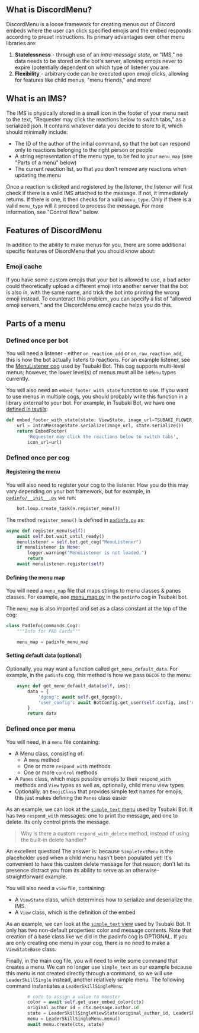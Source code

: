 ## What is DiscordMenu?
DiscordMenu is a loose framework for creating menus out of Discord embeds where the user can click specified emojis and the embed responds according to preset instructions. Its primary advantages over other menu libraries are:

1. **Statelessness** - through use of an *intra-message state*, or "IMS," no data needs to be stored on the bot's server, allowing emojis never to expire (potentially dependent on which type of listener you are.
2. **Flexibility** - arbitrary code can be executed upon emoji clicks, allowing for features like child menus, "menu friends," and more!

## What is an IMS?

The IMS is physically stored in a small icon in the footer of your menu next to the text, "Requester may click the reactions below to switch tabs," as a serialized json. It contains whatever data you decide to store to it, which should minimally include:

* The ID of the author of the initial command, so that the bot can respond only to reactions belonging to the right person or people
* A string representation of the menu type, to be fed to your `menu_map` (see "Parts of a menu" below)
* The current reaction list, so that you don't remove any reactions when updating the menu

Once a reaction is clicked and registered by the listener, the listener will first check if there is a valid IMS attached to the message. If not, it immediately returns. If there is one, it then checks for a valid `menu_type`. Only if there is a valid `menu_type` will it proceed to process the message. For more information, see "Control flow" below.

## Features of DiscordMenu
In addition to the ability to make menus for you, there are some additional specific features of DisordMenu that you should know about:

### Emoji cache
If you have some custom emojis that your bot is allowed to use, a bad actor could theoretically upload a different emoji into another server that the bot is also in, with the same name, and trick the bot into printing the wrong emoji instead. To counteract this problem, you can specify a list of "allowed emoji servers," and the DiscordMenu emoji cache helps you do this.

## Parts of a menu
### Defined once per bot
You will need a listener - either `on_reaction_add` or `on_raw_reaction_add`, this is how the bot actually listens to reactions. For an example listener, see the [MenuListener cog](https://github.com/TsubakiBotPad/misc-cogs/tree/master/menulistener) used by Tsubaki Bot. This cog supports multi-level menus; however, the lower level(s) of menus must all be `IdMenu` types currently.

You will also need an `embed_footer_with_state` function to use. If you want to use menus in multiple cogs, you should probably write this function in a library external to your bot. For example, in Tsubaki Bot, we have one [defined in tsutils](https://github.com/TsubakiBotPad/tsutils/blob/master/tsutils/menu/footers.py):

```python
def embed_footer_with_state(state: ViewState, image_url=TSUBAKI_FLOWER_ICON_URL):
    url = IntraMessageState.serialize(image_url, state.serialize())
    return EmbedFooter(
        'Requester may click the reactions below to switch tabs',
        icon_url=url)
```

### Defined once per cog
#### Registering the menu
You will also need to register your cog to the listener. How you do this may vary depending on your bot framework, but for example, in [`padinfo/__init__.py`](https://github.com/TsubakiBotPad/pad-cogs/blob/master/padinfo/__init__.py) we run:

```python
    bot.loop.create_task(n.register_menu())
```

The method `register_menu()` is defined in [`padinfo.py`](https://github.com/TsubakiBotPad/pad-cogs/blob/master/padinfo/padinfo.py) as:

```python
async def register_menu(self):
    await self.bot.wait_until_ready()
    menulistener = self.bot.get_cog("MenuListener")
    if menulistener is None:
        logger.warning("MenuListener is not loaded.")
        return
    await menulistener.register(self)
```
#### Defining the menu map
You will need a `menu_map` file that maps strings to menu classes & panes classes. For example, see [menu_map.py](https://github.com/TsubakiBotPad/pad-cogs/blob/master/padinfo/menu/menu_map.py) in the `padinfo` cog in Tsubaki bot.

The `menu_map` is also imported and set as a class constant at the top of the cog:

```python
class PadInfo(commands.Cog):
    """Info for PAD Cards"""

    menu_map = padinfo_menu_map
```
#### Setting default data (optional)
Optionally, you may want a function called `get_menu_default_data`. For example, in the `padinfo` cog, this method is how we pass `DGCOG` to the menu:

```python
    async def get_menu_default_data(self, ims):
        data = {
            'dgcog': await self.get_dgcog(),
            'user_config': await BotConfig.get_user(self.config, ims['original_author_id'])
        }
        return data
```

### Defined once per menu
You will need, in a `menu` file containing:
* A Menu class, consisting of:
    * A `menu` method
    * One or more `respond_with` methods
    * One or more `control` methods
* A `Panes` class, which maps possible emojis to their `respond_with` methods and `View` types as well as, optionally, child menu view types
* Optionally, an `EmojiClass` that provides simple text names for emojis; this just makes defining the `Panes` class easier

As an example, we can look at the [`simple_text` menu](https://github.com/TsubakiBotPad/pad-cogs/blob/master/padinfo/menu/simple_text.py) used by Tsubaki Bot. It has two `respond_with` messages: one to print the message, and one to delete. Its only control prints the message.

> Why is there a custom `respond_with_delete` method, instead of using the built-in delete handler?

An excellent question! The answer is: because `SimpleTextMenu` is the placeholder used when a child menu hasn't been populated yet! It's convenient to have this custom delete message for that reason; don't let its presence distract you from its ability to serve as an otherwise-straightforward example.

You will also need a `view` file, containing:
* A `ViewState` class, which determines how to serialize and deserialize the IMS.
* A `View` class, which is the definition of the embed 

As an example, we can look at the [`simple_text` view](https://github.com/TsubakiBotPad/pad-cogs/blob/master/padinfo/view/simple_text.py) used by Tsubaki Bot. It only has two non-default properties: color and message contents. Note that creation of a base class like we did in the padinfo cog is OPTIONAL. If you are only creating one menu in your cog, there is no need to make a `ViewStateBase` class.

Finally, in the main cog file, you will need to write some command that creates a menu. We can no longer use `simple_text` as our example because this menu is not created directly through a command, so we will use `LeaderSkillSingle` instead, another relatively simple menu. The following command instantiates a `LeaderSkillSingleMenu`:

```python
        # code to assign a value to monster
        color = await self.get_user_embed_color(ctx)
        original_author_id = ctx.message.author.id
        state = LeaderSkillSingleViewState(original_author_id, LeaderSkillSingleMenu.MENU_TYPE, query, color, monster)
        menu = LeaderSkillSingleMenu.menu()
        await menu.create(ctx, state)
```
